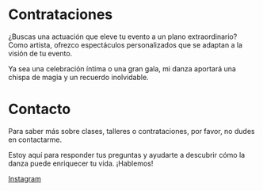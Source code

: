 # Contrataciones

¿Buscas una actuación que eleve tu evento a un plano extraordinario? Como artista, ofrezco espectáculos personalizados que se adaptan a la visión de tu evento. 

Ya sea una celebración íntima o una gran gala, mi danza aportará una chispa de magia y un recuerdo inolvidable.

# Contacto

Para saber más sobre clases, talleres o contrataciones, por favor, no dudes en contactarme. 

Estoy aquí para responder tus preguntas y ayudarte a descubrir cómo la danza puede enriquecer tu vida. ¡Hablemos!

[Instagram](https://www.instagram.com/olivia_robles_/)
